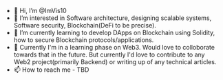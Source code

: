 - 👋 Hi, I’m @ImVis10
- 👀 I’m interested in Software architecture, designing scalable systems, Software security, Blockchain(DeFi to be precise).
- 🌱 I’m currently learning to develop DApps on Blockchain using Solidity, how to secure Blockchain protocols/applications.
- 💞️ Currently I'm in a learning phase on Web3. Would love to colloborate towards that in the future. But currently I'd love to contribute to any Web2 project(primarily Backend) or writing up of any technical articles.
- 📫 How to reach me - TBD

<!---
Viswanath1111/Viswanath1111 is a ✨ special ✨ repository because its `README.md` (this file) appears on your GitHub profile.
You can click the Preview link to take a look at your changes.
--->

